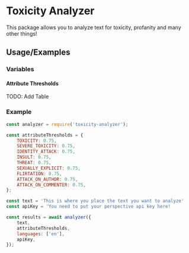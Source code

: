 
# Toxicity Analyzer

This package allows you to analyze text for toxicity, profanity and many other things!
## Usage/Examples
### Variables
#### Attribute Thresholds
TODO: Add Table

### Example
```js
const analyzer = require('toxicity-analyzer');

const attributeThresholds = {
	TOXICITY: 0.75,
	SEVERE_TOXICITY: 0.75,
	IDENTITY_ATTACK: 0.75,
	INSULT: 0.75,
	THREAT: 0.75,
	SEXUALLY_EXPLICIT: 0.75,
	FLIRTATION: 0.75,
	ATTACK_ON_AUTHOR: 0.75,
	ATTACK_ON_COMMENTER: 0.75,
};

const text = 'This is where you place the text you want to analyze'
const apiKey = 'You need to put your perspective api key here! 

const results = await analyzer({
	text, 
	attributeThresholds,
	languages: ['en'],
	apiKey,
});
```

